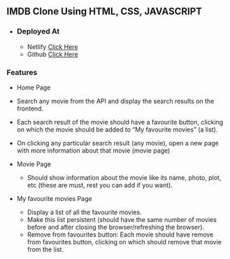 ## IMDB Clone Using HTML, CSS, JAVASCRIPT

- ### Deployed At 
	- Netlify [Click Here](https://amankumar89imdbclone.netlify.app/) 
	- Github  [Click Here](https://amankumar89.github.io/IMDB_CLONE_HTML-CSS-JS/) 


### Features

- Home Page
 - Search any movie from the API and display the search results on the frontend.
 - Each search result of the movie should have a favourite button, clicking on which the movie should be added to “My favourite movies” (a list).
  - On clicking any particular search result (any movie), open a new page with more information about that movie (movie page)

- Movie Page
	- Should show information about the movie like its name, photo, plot, etc (these are must, rest you can add if you want).

- My favourite movies Page
	- Display a list of all the favourite movies.
	- Make this list persistent (should have the same number of movies before and after closing the browser/refreshing the browser).
	- Remove from favourites button: Each movie should have remove from favourites button, clicking on which should remove that movie from the list.
